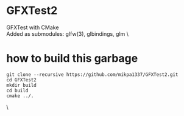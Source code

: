 # GFXTest2
GFXTest with CMake
\
Added as submodules: glfw(3), glbindings, glm
\
# how to build this garbage
```
git clone --recursive https://github.com/mikpa1337/GFXTest2.git
cd GFXTest2
mkdir build
cd build
cmake ../.
```
\

